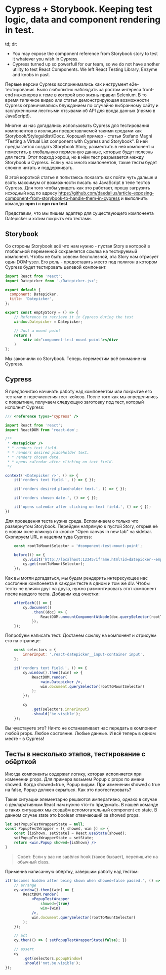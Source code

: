 # Cypress + Storybook. Keeping test logic, data and component rendering in test. 
td; dr:
* You may expose the component reference from Storybook story to test it whatever you wish in Cypress.
* Cypress turned up so powerfull for our team, so we do not have another utility to test React Components. We left React Testing Library, Enzyme and knobs in past.

Первые версии Cypress воспринимались как инструмент e2e-тестирования. Было любопытно наблюдать за ростом интереса front-end инженеров к теме в которой всю жизнь правил Selenium. В то время типичное видео или статья демонстрирующая возможности Cypress ограничивались блужданием по случайно выбранному сайту и заслуженными лестными отзывами об API для ввода данных (прямо в JavaScript!).

Многие из нас догадались использовать Cypress для тестирования компонентов в изоляции предоставляемой такими средами как Storybook/Styleguidist/Docz. Хороший пример - статья Stefano Magni "Testing a Virtual List component with Cypress and Storybook". В ней предлагается создать Storybook Story, разместить в ней компонент и поместить в глобальную перменную данные, которые будут полезны для теста. Этот подход хорош, но в нём тест разрывается между Storybook и Cypress. Если у нас много компонентов, такие тесты будет сложно читать и поддерживать.

В этой короткой статье я попытаюсь показать как пойти чуть дальше и взять максимум от возможности писать на JavaScript в теле тестов Cypress. Для того чтобы увидеть как это работает, прошу загрузить исходный код по адресу https://github.com/daedalius/article-exposing-component-from-storybook-to-handle-them-in-cypress и выполнить команды **npm i** и **npn run test**.

Представим, что мы пишем адаптер для существующего компонента Datepicker и хотим покрыть его тестами. 

## Storybook
Со стороны Storybook всё что нам нужно - пустая Story в которой в глобальной переменной сохраняется ссылка на тестируемый компонент. Чтобы не быть совсем бесполезной, эта Story нам отрисует один DOM-узел. Его роль - предоставить место под полигон в котором Cypress будет тестировать целевой компонент. 

```jsx
import React from 'react';
import Datepicker from './Datepicker.jsx';

export default {
  component: Datepicker,
  title: 'Datepicker',
};

export const emptyStory = () => {
    // Reference to retrieve it in Cypress during the test
    window.Datepicker = Datepicker;

    // Just a mount point
    return (
        <div id="component-test-mount-point"></div>
    )
};

```
Мы закончили со Storybook. Теперь переместим всё внимание на Cypress.

## Cypress
Я предпочитаю начинать работу над компонентом или покрытие его тестами с перечисления тест-кейсов. После того как мы определились с покрытием, получаем следующую заготовку под тест, который исполнит Cypress:

```jsx
/// <reference types="cypress" />

import React from 'react';
import ReactDOM from 'react-dom';

/**
 * <Datepicker />
 * * renders text field.
 * * renders desired placeholder text.
 * * renders chosen date.
 * * opens calendar after clicking on text field.
 */

context('<Datepicker />', () => {
    it('renders text field.', () => { });

    it('renders desired placeholder text.', () => { });

    it('renders chosen date.', () => { });

    it('opens calendar after clicking on text field.', () => { });
})
```

Для проведения теста нужна среда. Вспоминаем о только что развернутом Storybook. Перейдем напрямую к пустой Story, открыв её в новом окне кликнув по кнопке "Open canvas in new tab" на sidebar. Скопируем URL и нацелим туда Cypress:
```jsx
    const rootToMountSelector = '#component-test-mount-point';

    before(() => {
        cy.visit('http://localhost:12345/iframe.html?id=datepicker--empty-story');
        cy.get(rootToMountSelector);
    });
```

Как вы могли догадаться, мы будем рендерить интересующее нас состояние компонента в каждом тесте в одном и том же div. Чтобы тесты не влияли друг на друга, нужно размонтировать этот компонент после каждого теста. Добавим код очистки:
```jsx
    afterEach(() => {
        cy.document()
            .then((doc) => {
                ReactDOM.unmountComponentAtNode(doc.querySelector(rootToMountSelector));
            });
    });
```

Попробуем написать тест. Достанем ссылку на компонент и отрисуем его на странице:
```jsx
    const selectors = {
        innerInput: '.react-datepicker__input-container input',
    };

    it('renders text field.', () => {
        cy.window().then((win) => {
            ReactDOM.render(
                <win.Datepicker />,
                win.document.querySelector(rootToMountSelector)
            );
        });

        cy
            .get(selectors.innerInput)
            .should('be.visible');
    });
```

Вы чувствуете это? Ничто не останавливает нас передать в компонент любой props. Любое состояние. Любые данные. И всё теперь в одном месте - в Cypress!

## Тесты в несколько этапов, тестирование с обёрткой
Иногда компоненты содержат логику, которая исполняется при изменении props. Для примера возьмем Popup c props по имени showed.
Когда showed=true, Popup видим. При изменении showed c true на false, Popup должен скрыться. Как это протестировать?

Такие ситуации элементарно решаются императивно, однако в случае с декларативным React нам нужно что-то придумать. 
В нашей команде в таких ситуациях мы создаём вспомогательный component со state. В данном случае state это boolean отвечающий за showed props.
```jsx
let setPopupTestWrapperState = null;
const PopupTestWrapper = ({ showed, win }) => {
    const [isShown, setState] = React.useState(showed);
    setPopupTestWrapperState = setState;
    return <win.Popup showed={isShown} />
}
```
> Совет: Если у вас не завёлся hook (такое бывает), перепишите на обычный class.

Применив написанную обёртку, завершим работу над тестом:
```jsx
it('becomes hidden after being shown when showed=false passed.', () => {
    // arrange
    cy.window().then((win) => {
        ReactDOM.render(
            <PopupTestWrapper
                showed={true}
                win={win}
            />,
            win.document.querySelector(rootToMountSelector)
        );
    });

    // act
    cy.then(() => { setPopupTestWrapperState(false); })

    // assert
    cy
        .get(selectors.popupWindow)
        .should('not.be.visible');
});
```

